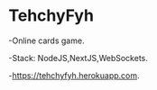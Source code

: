 # TehchyFyh
-Online cards game.

-Stack: NodeJS,NextJS,WebSockets.

-https://tehchyfyh.herokuapp.com.

